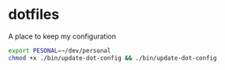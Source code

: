 # dotfiles
A place to keep my configuration

```bash
export PESONAL=~/dev/personal
chmod +x ./bin/update-dot-config && ./bin/update-dot-config
```
